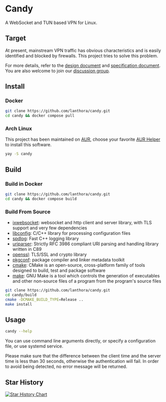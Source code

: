 # Candy

A WebSocket and TUN based VPN for Linux.

## Target

At present, mainstream VPN traffic has obvious characteristics and is easily identified and blocked by firewalls. This project tries to solve this problem.

For more details, refer to the [design document](https://lanthora.github.io/candy/design) and [specification document](https://lanthora.github.io/candy/specification). You are also welcome to join our [discussion group](https://t.me/CandyVPNGroup).

## Install

### Docker

```bash
git clone https://github.com/lanthora/candy.git
cd candy && docker compose pull
```

### Arch Linux

This project has been maintained on [AUR](https://aur.archlinux.org/packages/candy), choose your favorite [AUR Helper](https://wiki.archlinux.org/title/AUR_helpers) to install this software.

```bash
yay -S candy
```

## Build

### Build in Docker

```bash
git clone https://github.com/lanthora/candy.git
cd candy && docker compose build
```

### Build From Source

- [ixwebsocket](https://github.com/machinezone/IXWebSocket): websocket and http client and server library, with TLS support and very few dependencies
- [libconfig](https://github.com/hyperrealm/libconfig): C/C++ library for processing configuration files
- [spdlog](https://github.com/gabime/spdlog): Fast C++ logging library
- [uriparser](https://github.com/uriparser/uriparser): Strictly RFC 3986 compliant URI parsing and handling library written in C89
- [openssl](https://github.com/openssl/openssl): TLS/SSL and crypto library
- [pkgconf](https://github.com/pkgconf/pkgconf): package compiler and linker metadata toolkit 
- [cmake](https://cmake.org): CMake is an open-source, cross-platform family of tools designed to build, test and package software
- [make](https://www.gnu.org/software/make/): GNU Make is a tool which controls the generation of executables and other non-source files of a program from the program's source files

```bash
git clone https://github.com/lanthora/candy.git
cd candy/build
cmake -DCMAKE_BUILD_TYPE=Release ..
make install
```

## Usage

```bash
candy --help
```

You can use command line arguments directly, or specify a configuration file, or use systemd service.

Please make sure that the difference between the client time and the server time is less than 30 seconds, otherwise the authentication will fail. In order to avoid being detected, no error message will be returned.

## Star History

[![Star History Chart](https://api.star-history.com/svg?repos=lanthora/candy&type=Date)](https://star-history.com/#lanthora/candy&Date)
